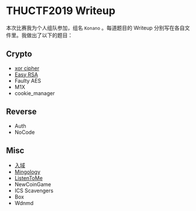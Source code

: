 # THUCTF2019 Writeup

本次比赛我为个人组队参加，组名 `Konano` 。每道题目的 Writeup 分别写在各自文件里。我做出了以下的题目：

## Crypto

- [xor cipher](./Crypto/xor_cipher.md)
- [Easy RSA](./Crypto/easy_rsa.md)
- Faulty AES
- M1X
- cookie_manager

## Reverse

- Auth
- NoCode

## Misc

- [入域](./Misc/入域.md)
- [Mingology](./Misc/Mingology.md)
- [ListenToMe](./Misc/ListenToMe.md)
- NewCoinGame
- ICS Scavengers
- Box
- Wdnmd